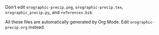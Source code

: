 Don't edit `orographic-precip.png`, `orographic-precip.tex`, `orographic_precip.py`, and `references.bib`.

All these files are automatically generated by Org Mode. Edit `orographic-precip.org` instead.
